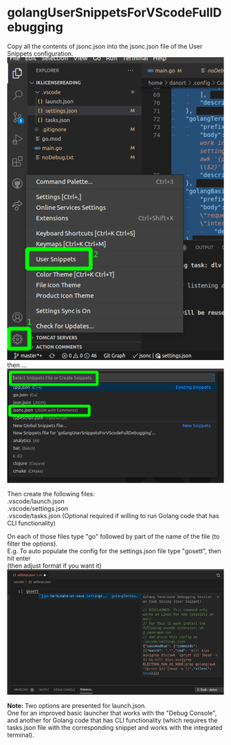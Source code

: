 # golangUserSnippetsForVScodeFullDebugging

Copy all the contents of jsonc.json into the jsonc.json file of the User Snippets configuration.\
![](readmeImages/step1.png)\
then ...\
![](readmeImages/step2.png)



Then create the following files:\
.vscode/launch.json\
.vscode/settings.json\
.vscode/tasks.json (Optional required if willing to run Golang code that has CLI functionality)


On each of those files type "go" followed by part of the name of the file (to filter the options).\
E.g. To auto populate the config for the settings.json file type "gosett", then hit enter\
(then adjust format if you want it)
![](readmeImages/step3.png)

**Note:** Two options are presented for launch.json.\
One for an improved basic launcher that works with the "Debug Console", and another for Golang code that has CLI functionality (which requires the tasks.json file with the corresponding snippet and works with the integrated terminal).
